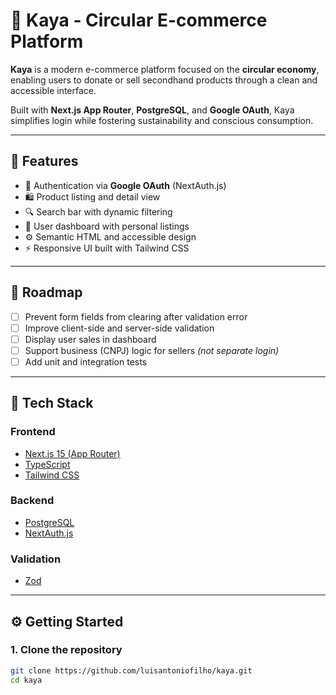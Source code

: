 # 🛒 Kaya - Circular E-commerce Platform

**Kaya** is a modern e-commerce platform focused on the **circular economy**, enabling users to donate or sell secondhand products through a clean and accessible interface.

Built with **Next.js App Router**, **PostgreSQL**, and **Google OAuth**, Kaya simplifies login while fostering sustainability and conscious consumption.

---

## 🚀 Features

- 🔐 Authentication via **Google OAuth** (NextAuth.js)
- 🛍️ Product listing and detail view
- 🔍 Search bar with dynamic filtering
- 👤 User dashboard with personal listings
- ⚙️ Semantic HTML and accessible design
- ⚡ Responsive UI built with Tailwind CSS

---

## 📌 Roadmap

- [ ] Prevent form fields from clearing after validation error
- [ ] Improve client-side and server-side validation
- [ ] Display user sales in dashboard
- [ ] Support business (CNPJ) logic for sellers _(not separate login)_
- [ ] Add unit and integration tests

---

## 🧰 Tech Stack

### Frontend

- [Next.js 15 (App Router)](https://nextjs.org/)
- [TypeScript](https://www.typescriptlang.org/)
- [Tailwind CSS](https://tailwindcss.com/)

### Backend

- [PostgreSQL](https://www.postgresql.org/)
- [NextAuth.js](https://next-auth.js.org/)

### Validation

- [Zod](https://zod.dev/)

---

## ⚙️ Getting Started

### 1. Clone the repository

```bash
git clone https://github.com/luisantoniofilho/kaya.git
cd kaya
```
